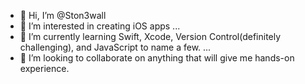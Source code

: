 - 👋 Hi, I’m @Ston3wall
- 👀 I’m interested in creating iOS apps ...
- 🌱 I’m currently learning Swift, Xcode, Version Control(definitely challenging), and JavaScript to name a few. ...
- 💞️ I’m looking to collaborate on anything that will give me hands-on experience. 
  

<!---
Ston3wall/Ston3wall is a ✨ special ✨ repository because its `README.md` (this file) appears on your GitHub profile.
You can click the Preview link to take a look at your changes.
--->
